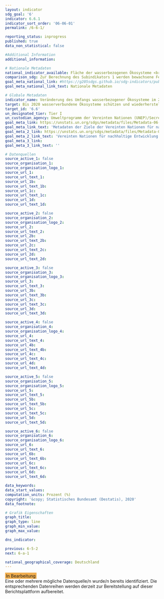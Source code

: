 ```yaml
---
layout: indicator
sdg_goal: '6'
indicator: 6.6.1
indicator_sort_order: '06-06-01'
permalink: /6-6-1/

reporting_status: inprogress
published: true
data_non_statistical: false

#Additional Information
additional_information: 

# Nationale Metadaten
national_indicator_available: Fläche der wasserbezogenen Ökosysteme <br> Menge der Einleitung von Wasser in Flüsse <br> Gewässer mit guter Qualität
comparison_sdg: Zur Berechnung des Subindikators 1 werden bewachsene Feuchtgebiete nicht berücksichtigt. Desweiteren wird die jährliche Veränderung berechnet und nicht die Änderung des Fünfjahresmittels, wie in den internationalen Metadaten vorgeschlagen. Subindikator 3 entspricht der internationalen Metadatenbeschreibung
goal_meta_national_link: #https://g205sdgs.github.io/sdg-indicators/public/MetaDe/6.6.1.pdf
goal_meta_national_link_text: Nationale Metadaten

# Globale Metadaten
indicator_name: Veränderung des Umfangs wasserbezogener Ökosysteme im Zeitablauf
target: Bis 2020 wasserverbundene Ökosysteme schützen und wiederherstellen, darunter Berge, Wälder, Feuchtgebiete, Flüsse, Grundwasserleiter und Seen
target_id: '6.6'
un_designated_tier: Tier I
un_custodian_agency: Umweltprogramm der Vereinten Nationen (UNEP)/Secretariat of the Ramsar Convention on Wetlands
goal_meta_link: https://unstats.un.org/sdgs/metadata/files/Metadata-06-06-01a.pdf
goal_meta_link_text: 'Metadaten der Ziele der Vereinten Nationen für nachhaltige Entwicklung (Custodian Agency: Umweltprogramm der Vereinten Nationen (UNEP))'
goal_meta_2_link: https://unstats.un.org/sdgs/metadata/files/Metadata-06-06-01b.pdf
goal_meta_2_link_text: 'Vereinten Nationen für nachhaltige Entwicklung (Custodian Agency: Secretariat of the Ramsar Convention on Wetlands)'
goal_meta_3_link: 
goal_meta_3_link_text: ''

# Datenquellen
source_active_1: false
source_organisation_1: 
source_organisation_logo_1: 
source_url_1: 
source_url_text_1: 
source_url_1b: 
source_url_text_1b: 
source_url_1c: 
source_url_text_1c: 
source_url_1d: 
source_url_text_1d: 

source_active_2: false
source_organisation_2: 
source_organisation_logo_2: 
source_url_2: 
source_url_text_2: 
source_url_2b: 
source_url_text_2b: 
source_url_2c: 
source_url_text_2c: 
source_url_2d: 
source_url_text_2d: 

source_active_3: false
source_organisation_3: 
source_organisation_logo_3: 
source_url_3: 
source_url_text_3: 
source_url_3b: 
source_url_text_3b: 
source_url_3c: 
source_url_text_3c: 
source_url_3d: 
source_url_text_3d: 

source_active_4: false
source_organisation_4: 
source_organisation_logo_4: 
source_url_4: 
source_url_text_4: 
source_url_4b: 
source_url_text_4b: 
source_url_4c: 
source_url_text_4c: 
source_url_4d: 
source_url_text_4d: 

source_active_5: false
source_organisation_5: 
source_organisation_logo_5: 
source_url_5: 
source_url_text_5: 
source_url_5b: 
source_url_text_5b: 
source_url_5c: 
source_url_text_5c: 
source_url_5d: 
source_url_text_5d: 

source_active_6: false
source_organisation_6: 
source_organisation_logo_6: 
source_url_6: 
source_url_text_6: 
source_url_6b: 
source_url_text_6b: 
source_url_6c: 
source_url_text_6c: 
source_url_6d: 
source_url_text_6d: 

data_keywords: 
data_start_values:
computation_units: Prozent (%)
copyright: '&copy; Statistisches Bundesamt (Destatis), 2020'
data_footnote: 

# Grafik Eigenschaften
graph_title: 
graph_type: line
graph_min_value: 
graph_max_value: 

dns_indicator: 

previous: 6-5-2
next: 6-a-1

national_geographical_coverage: Deutschland
---
```


<span style="background-color:#f0ad4e;padding-bottom: 1px;padding-top: 2px;padding-left: 3px;padding-right: 3px;"> In Bearbeitung </span><br>
Eine oder mehrere mögliche Datenquelle/n wurde/n bereits identifiziert. Die entsprechenden Datenreihen werden derzeit zur Bereitstellung auf dieser Berichtsplattform aufbereitet.